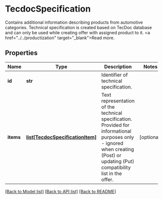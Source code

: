 # TecdocSpecification

Contains additional information describing products from automotive categories. Technical specification is created based on TecDoc database and can only be used while creating offer with assigned product to it. <a href=\"../../productization\" target=\"_blank\">Read more</a>.
## Properties
Name | Type | Description | Notes
------------ | ------------- | ------------- | -------------
**id** | **str** | Identifier of technical specification. | 
**items** | [**list[TecdocSpecificationItem]**](TecdocSpecificationItem.md) | Text representation of the technical specification. Provided for informational purposes only - ignored when creating (Post) or updating (Put) compatibility list in the offer. | [optional] 

[[Back to Model list]](../README.md#documentation-for-models) [[Back to API list]](../README.md#documentation-for-api-endpoints) [[Back to README]](../README.md)


